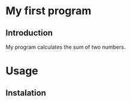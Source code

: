 # My first program

## Introduction

My program calculates the sum of two numbers.

# Usage

## Instalation
